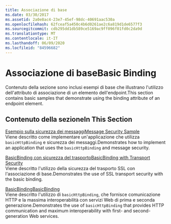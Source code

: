 ```yaml
---
title: Associazione di base
ms.date: 03/30/2017
ms.assetid: 2a0e8ac4-23e7-45ef-98dc-40691aac530a
ms.openlocfilehash: 62fceaf5a450c4b6d0261ae2c6a819d1de6577f3
ms.sourcegitcommit: cdb295dd1db589ce5169ac9ff096f01fd0c2da9d
ms.translationtype: MT
ms.contentlocale: it-IT
ms.lasthandoff: 06/09/2020
ms.locfileid: "84596682"
---
```

# <a name="basic-binding"></a><span data-ttu-id="c4659-102">Associazione di base</span><span class="sxs-lookup"><span data-stu-id="c4659-102">Basic Binding</span></span>
<span data-ttu-id="c4659-103">Contenuto della sezione sono inclusi esempi di base che illustrano l'utilizzo dell'attributo di associazione di un elemento dell'endpoint.</span><span class="sxs-lookup"><span data-stu-id="c4659-103">This section contains basic samples that demonstrate using the binding attribute of an endpoint element.</span></span>  
  
## <a name="in-this-section"></a><span data-ttu-id="c4659-104">Contenuto della sezione</span><span class="sxs-lookup"><span data-stu-id="c4659-104">In This Section</span></span>  
 [<span data-ttu-id="c4659-105">Esempio sulla sicurezza dei messaggi</span><span class="sxs-lookup"><span data-stu-id="c4659-105">Message Security Sample</span></span>](message-security-sample.md)  
 <span data-ttu-id="c4659-106">Viene descritto come implementare un'applicazione che utilizza `basicHttpBinding` e sicurezza dei messaggi.</span><span class="sxs-lookup"><span data-stu-id="c4659-106">Demonstrates how to implement an application that uses the `basicHttpBinding` and message security.</span></span>  
  
 [<span data-ttu-id="c4659-107">BasicBinding con sicurezza del trasporto</span><span class="sxs-lookup"><span data-stu-id="c4659-107">BasicBinding with Transport Security</span></span>](basicbinding-with-transport-security.md)  
 <span data-ttu-id="c4659-108">Viene descritto l'utilizzo della sicurezza del trasporto SSL con l'associazione di base.</span><span class="sxs-lookup"><span data-stu-id="c4659-108">Demonstrates the use of SSL transport security with the basic binding.</span></span>  
  
 [<span data-ttu-id="c4659-109">BasicBinding</span><span class="sxs-lookup"><span data-stu-id="c4659-109">BasicBinding</span></span>](basicbinding.md)  
 <span data-ttu-id="c4659-110">Viene descritto l'utilizzo di `basicHttpBinding`, che fornisce comunicazione HTTP e la massima interoperabilità con servizi Web di prima e seconda generazione.</span><span class="sxs-lookup"><span data-stu-id="c4659-110">Demonstrates the use of `basicHttpBinding` that provides HTTP communication and maximum interoperability with first- and second-generation Web services.</span></span>
